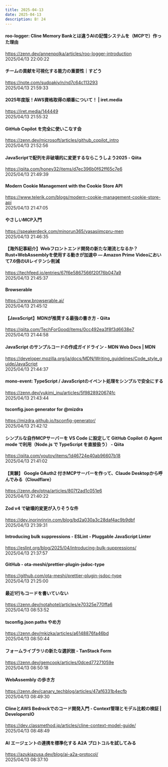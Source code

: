 ```yaml
---
title: 2025-04-13
date: 2025-04-13
description: B! 24
---
```


#### roo-logger: Cline Memory Bankとは違うAIの記憶システムを（MCPで）作った理由
https://zenn.dev/annenpolka/articles/roo-logger-introduction<br>
2025/04/13 22:00:22<br>


#### チームの貢献を可視化する能力の重要性｜すどう
https://note.com/sudoakiy/n/nd7c64c113293<br>
2025/04/13 21:59:33<br>


#### 2025年度版！AWS資格取得の順番について！ | iret.media
https://iret.media/144449<br>
2025/04/13 21:55:32<br>


#### GitHub Copilot を完全に使いこなす会
https://zenn.dev/microsoft/articles/github_copilot_intro<br>
2025/04/13 21:52:56<br>


#### JavaScriptで配列を非破壊的に変更するならこうしよう2025 - Qiita
https://qiita.com/honey32/items/d7ec396b0f62ff65c7e6<br>
2025/04/13 21:49:39<br>


#### Modern Cookie Management with the Cookie Store API
https://www.telerik.com/blogs/modern-cookie-management-cookie-store-api<br>
2025/04/13 21:47:05<br>


#### やさしいMCP入門
https://speakerdeck.com/minorun365/yasasiimcpru-men<br>
2025/04/13 21:46:35<br>


#### 【海外記事紹介】Webフロントエンド開発の新たな潮流となるか？Rust+WebAssemblyを使用する動きが加速中 — Amazon Prime Videoにおいて7.6倍のUIレイテンシ削減
https://techfeed.io/entries/67f6e5867566f20f76b047a9<br>
2025/04/13 21:45:37<br>


#### Browserable
https://www.browserable.ai/<br>
2025/04/13 21:45:12<br>


#### 【JavaScript】MDNが推奨する最強の書き方 - Qiita
https://qiita.com/TechForGood/items/0cc492ea3f8f3d6638e7<br>
2025/04/13 21:44:58<br>


#### JavaScript のサンプルコードの作成ガイドライン - MDN Web Docs | MDN
https://developer.mozilla.org/ja/docs/MDN/Writing_guidelines/Code_style_guide/JavaScript<br>
2025/04/13 21:44:37<br>


#### mono-event: TypeScript / JavaScriptのイベント処理をシンプルで安全にする
https://zenn.dev/yukimi_inu/articles/5f9828920674fc<br>
2025/04/13 21:43:44<br>


#### tsconfig.json generator for @mizdra
https://mizdra.github.io/tsconfig-generator/<br>
2025/04/13 21:42:12<br>


#### シンプルな自作MCPサーバーを VS Code に設定して GitHub Copilot の Agent mode で利用（Node.js で TypeScript を直接扱う） - Qiita
https://qiita.com/youtoy/items/1d46724e40ab96607b18<br>
2025/04/13 21:41:02<br>


#### 【実験】 Google OAuth2 付きMCPサーバーを作って、Claude Desktopから呼んでみる（Cloudflare）
https://zenn.dev/ptna/articles/807f2ad1c051e6<br>
2025/04/13 21:40:22<br>


#### Zod v4 で破壊的変更が入りそうな件
https://dev.inorinrinrin.com/blog/bd2a030a3c28daf4ac9b9dbf<br>
2025/04/13 21:39:31<br>


#### Introducing bulk suppressions - ESLint - Pluggable JavaScript Linter
https://eslint.org/blog/2025/04/introducing-bulk-suppressions/<br>
2025/04/13 21:37:57<br>


#### GitHub - ota-meshi/prettier-plugin-jsdoc-type
https://github.com/ota-meshi/prettier-plugin-jsdoc-type<br>
2025/04/13 21:25:00<br>


#### 最近1行もコードを書いていない
https://zenn.dev/notahotel/articles/e70325e770ffa6<br>
2025/04/13 08:53:52<br>


#### tsconfig.json paths やめ方
https://zenn.dev/mkizka/articles/a6148876fa46bd<br>
2025/04/13 08:50:44<br>


#### フォームライブラリの新たな選択肢 - TanStack Form
https://zenn.dev/gemcook/articles/0dced77271059e<br>
2025/04/13 08:50:18<br>


#### WebAssembly の歩き方
https://zenn.dev/canary_techblog/articles/47af6331b4ecfb<br>
2025/04/13 08:49:30<br>


#### ClineとAWS Bedrockでのコード開発入門 - Context管理とモデル比較の検証 | DevelopersIO
https://dev.classmethod.jp/articles/cline-context-model-guide/<br>
2025/04/13 08:48:49<br>


#### AI エージェントの連携を標準化する A2A プロトコルを試してみる
https://azukiazusa.dev/blog/ai-a2a-protocol/<br>
2025/04/13 08:37:10<br>


